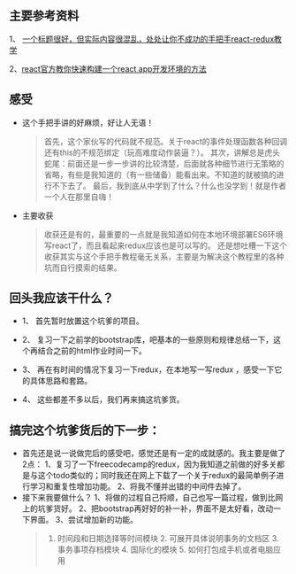 ## 主要参考资料

1、 [一个标题很好，但实际内容很混乱，处处让你不成功的手把手react-redux教学](https://www.jianshu.com/p/324fd1c124ad/)

2、[react官方教你快速构建一个react app开发环境的方法](https://reactjs.org/tutorial/tutorial.html#setup-for-the-tutorial)

## 感受
- 这个手把手讲的好麻烦，好让人无语！
  > 首先，这个家伙写的代码就不规范。关于react的事件处理函数各种回调还有this的不规范绑定（玩高难度动作装逼？）。
    其次，讲解总是虎头蛇尾：前面还是一步一步讲的比较清楚，后面就各种细节进行无策略的省略，有些是我知道的（有一些储备）能看出来。不知道的就被搞的进行不下去了。
    最后，我到底从中学到了什么？什么也没学到！就是作者一个人在那里自嗨！
- 主要收获
  > 收获还是有的，最重要的一点就是我知道如何在本地环境部署ES6环境写react了，而且看起来redux应该也是可以写的。
  还是想吐槽一下这个收获其实与这个手把手教程毫无关系，主要是为解决这个教程里的各种坑而自行摸索的结果。

## 回头我应该干什么？
- 1、 首先暂时放置这个坑爹的项目。

- 2、 复习一下之前学的bootstrap库，吧基本的一些原则和规律总结一下，这个再结合之前的html作业时间一下。

- 3、 再在有时间的情况下复习一下redux，在本地写一写redux ，感受一下它的具体思路和套路。

- 4、 这些都差不多以后，我们再来搞这坑爹货。
  
## 搞完这个坑爹货后的下一步：
- 首先还是说一说做完后的感受吧，感觉还是有一定的成就感的。我主要是做了2点：
  1、复习了一下freecodecamp的redux，因为我知道之前做的好多关都是与这个todo类似的；同时我还在网上下载了一个关于redux的最简单例子进行学习和重复性增加功能。
  2、将我不懂并出错的中间件去掉了。
- 接下来我要做什么？
  1、将做的过程自己捋顺，自己也写一篇过程，做到比网上的坑爹货好。
  2、把bootstrap再好好的补一补，界面不是太好看，改动一下界面。
  3、尝试增加新的功能。
   >1. 时间段和日期选择等时间模块
      2. 可展开具体说明事务的文档区
      3. 事务事项存档模块
      4. 国际化的模块
      5. 如何打包成手机或者电脑应用